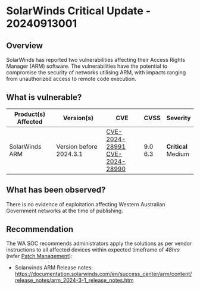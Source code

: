 # SolarWinds Critical Update - 20240913001

## Overview

SolarWinds has reported two vulnerabilities affecting their Access Rights Manager (ARM) software. The vulnerabilities have the potential to compromise the security of networks utilising ARM, with impacts ranging from unauthorized access to remote code execution.

## What is vulnerable?

| Product(s) Affected | Version(s)              | CVE                                                                                                                                       | CVSS          | Severity                  |
| ------------------- | ----------------------- | ----------------------------------------------------------------------------------------------------------------------------------------- | ------------- | ------------------------- |
| SolarWinds ARM      | Version before 2024.3.1 | [CVE-2024-28991](https://nvd.nist.gov/vuln/detail/CVE-2024-28991) </br> [CVE-2024-28990](https://nvd.nist.gov/vuln/detail/CVE-2024-28990) | 9.0 </br> 6.3 | **Critical** </br> Medium |

## What has been observed?

There is no evidence of exploitation affecting Western Australian Government networks at the time of publishing.

## Recommendation

The WA SOC recommends administrators apply the solutions as per vendor instructions to all affected devices within expected timeframe of *48hrs* (refer [Patch Management](../guidelines/patch-management.md)):

- Solarwinds ARM Release notes: https://documentation.solarwinds.com/en/success_center/arm/content/release_notes/arm_2024-3-1_release_notes.htm
